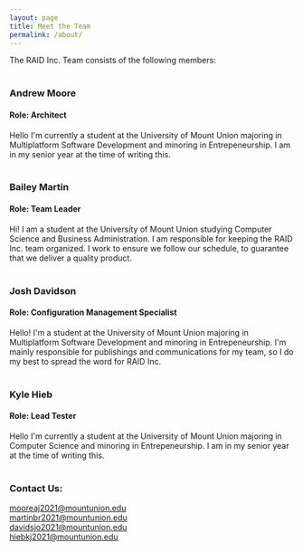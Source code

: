 ```yaml
---
layout: page
title: Meet the Team
permalink: /about/
---
```


The RAID Inc. Team consists of the following members:
<br/> <br/>

### Andrew Moore
#### Role: Architect
Hello I'm currently a student at the University of Mount Union majoring in Multiplatform Software Development and minoring in Entrepeneurship. I am in my senior year at the time of writing this. <br/> <br/>

### Bailey Martin
#### Role: Team Leader
Hi! I am a student at the University of Mount Union studying Computer Science and Business Administration. I am responsible for keeping the RAID Inc. team organized. I work to ensure we follow our schedule, to guarantee that we deliver a quality product. <br/> <br/>

### Josh Davidson
#### Role: Configuration Management Specialist
Hello! I'm a student at the University of Mount Union majoring in Multiplatform Software Development and minoring in Entrepeneurship. I'm mainly responsible for publishings and communications for my team, so I do my best to spread the word for RAID Inc. <br/> <br/>

### Kyle Hieb
#### Role: Lead Tester
Hello I'm currently a student at the University of Mount Union majoring in Computer Science and minoring in Entrepeneurship. I am in my senior year at the time of writing this. <br/> <br/>

### Contact Us:

[mooreaj2021@mountunion.edu](mailto:mooreaj2021@mountunion.edu) <br>
[martinbr2021@mountunion.edu](mailto:martinbr2021@mountunion.edu) <br>
[davidsjo2021@mountunion.edu](mailto:davidsjo2021@mountunion.edu) <br>
[hiebkj2021@mountunion.edu](mailto:hiebkj2021@mountunion.edu) <br>

